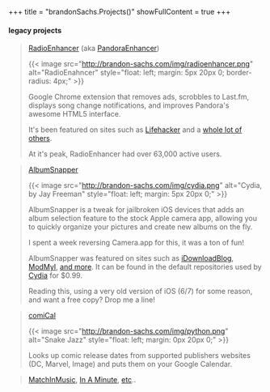 +++
title = "brandonSachs.Projects()"
showFullContent = true
+++

#### legacy projects

> [RadioEnhancer](https://www.google.com/search?q=RadioEnhancer) (aka [PandoraEnhancer](https://lifehacker.com/pandoraenhancer-for-chrome-removes-ads-adds-desktop-no-5854169))
>
> {{< image src="http://brandon-sachs.com/img/radioenhancer.png" alt="RadioEnahncer" style="float: left; margin: 5px 20px 0; border-radius: 4px;" >}}
>
>  Google Chrome extension that removes ads, scrobbles to Last.fm, displays song change notifications, and improves Pandora's awesome HTML5 interface.
>
> It's been featured on sites such as [Lifehacker](http://lifehacker.com/5854169/pandoraenhancer-for-chrome-removes-ads-adds-desktop-notifications-for-song-changes) and a [whole lot of others](https://www.google.com/search?q=pandoraenhancer).
> 
> At it's peak, RadioEnhancer had over 63,000 active users.

> [AlbumSnapper](https://www.google.com/search?q=AlbumSnapper)
>
> {{< image src="http://brandon-sachs.com/img/cydia.png" alt="Cydia, by Jay Freeman" style="float: left; margin: 5px 20px 0;" >}}
> 
>  AlbumSnapper is a tweak for jailbroken iOS devices that adds an album selection feature to the stock Apple camera app, allowing you to quickly organize your pictures and create new albums on the fly.
> 
> I spent a week reversing Camera.app for this, it was a ton of fun!
> 
> AlbumSnapper was featured on sites such as [iDownloadBlog](http://www.idownloadblog.com/2014/05/17/albumsnapper/), [ModMyI](http://modmyi.com/content/14979-albumsnapper-lets-you-easily-organize-your-photos-you-take-them.html), [and more](https://www.google.com/search?q=AlbumSnapper). It can be found in the default repositories used by [Cydia](http://en.wikipedia.org/wiki/Cydia) for $0.99.
> 
> Reading this, using a very old version of iOS (6/7) for some reason, and want a free copy? Drop me a line!

> [comiCal](https://github.com/zephster/comiCal)
>
> {{< image src="http://brandon-sachs.com/img/python.png" alt="Snake Jazz" style="float: left; margin: 0px 20px 0;" >}}
>
>  Looks up comic release dates from supported publishers websites (DC, Marvel, Image) and puts them on your Google Calendar. 


> [MatchInMusic](https://www.google.com/search?q=cydia+"matchinmusic"), [In A Minute](https://www.google.com/search?q=cydia+"in+a+minute"), [etc](https://github.com/zephster)..